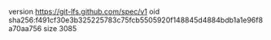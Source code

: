 version https://git-lfs.github.com/spec/v1
oid sha256:f491cf30e3b325225783c75fcb5505920f148845d4884bdb1a1e96f8a70aa756
size 3085
